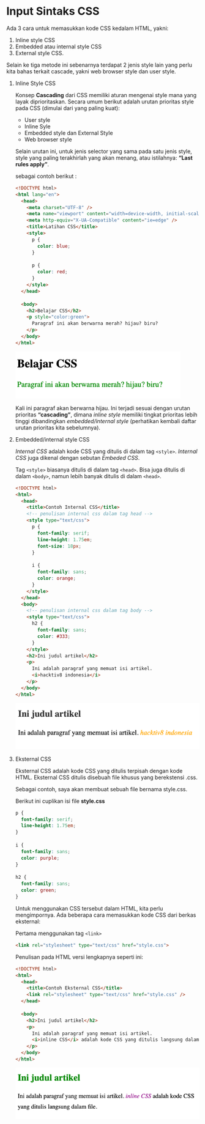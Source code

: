 # Input Sintaks CSS

Ada 3 cara untuk memasukkan kode CSS kedalam HTML, yakni:

1. Inline style CSS
2. Embedded atau internal style CSS
3. External style CSS.

Selain ke tiga metode ini sebenarnya terdapat 2 jenis style lain yang perlu kita bahas terkait cascade, yakni web browser style dan user style.

1. Inline Style CSS

   Konsep **Cascading** dari CSS memiliki aturan mengenai style mana yang layak diprioritaskan. Secara umum berikut adalah urutan prioritas style pada CSS (dimulai dari yang paling kuat):

   - User style
   - Inline Syle
   - Embedded style dan External Style
   - Web browser style

   Selain urutan ini, untuk jenis selector yang sama pada satu jenis style, style yang paling terakhirlah yang akan menang, atau istilahnya: **“Last rules apply”**.

   sebagai contoh berikut :

   ```html
   <!DOCTYPE html>
   <html lang="en">
     <head>
       <meta charset="UTF-8" />
       <meta name="viewport" content="width=device-width, initial-scale=1.0" />
       <meta http-equiv="X-UA-Compatible" content="ie=edge" />
       <title>Latihan CSS</title>
       <style>
         p {
           color: blue;
         }

         p {
           color: red;
         }
       </style>
     </head>

     <body>
       <h2>Belajar CSS</h2>
       <p style="color:green">
         Paragraf ini akan berwarna merah? hijau? biru?
       </p>
     </body>
   </html>
   ```

   ![Inline](img/3/inline.png)

   Kali ini paragraf akan berwarna hijau. Ini terjadi sesuai dengan urutan prioritas **“cascading”**, dimana _inline style_ memiliki tingkat prioritas lebih tinggi dibandingkan _embedded/internal style_ (perhatikan kembali daftar urutan prioritas kita sebelumnya).

2. Embedded/internal style CSS

   _Internal CSS_ adalah kode CSS yang ditulis di dalam tag `<style>`. _Internal CSS_ juga dikenal dengan sebutan _Embeded CSS_.

   Tag `<style>` biasanya ditulis di dalam tag `<head>`. Bisa juga ditulis di dalam `<body>`, namun lebih banyak ditulis di dalam `<head>`.

   ```html
   <!DOCTYPE html>
   <html>
     <head>
       <title>Contoh Internal CSS</title>
       <!-- penulisan internal css dalam tag head -->
       <style type="text/css">
         p {
           font-family: serif;
           line-height: 1.75em;
           font-size: 18px;
         }

         i {
           font-family: sans;
           color: orange;
         }
       </style>
     </head>
     <body>
       <!-- penulisan internal css dalam tag body -->
       <style type="text/css">
         h2 {
           font-family: sans;
           color: #333;
         }
       </style>
       <h2>Ini judul artikel</h2>
       <p>
         Ini adalah paragraf yang memuat isi artikel.
         <i>hacktiv8 indonesia</i>
       </p>
     </body>
   </html>
   ```

   ![internal](img/3/internal.png)

3. Eksternal CSS

   Eksternal CSS adalah kode CSS yang ditulis terpisah dengan kode HTML. Eksternal CSS ditulis disebuah file khusus yang berekstensi .css.

   Sebagai contoh, saya akan membuat sebuah file bernama style.css.

   Berikut ini cuplikan isi file **style.css**

   ```css
   p {
     font-family: serif;
     line-height: 1.75em;
   }

   i {
     font-family: sans;
     color: purple;
   }

   h2 {
     font-family: sans;
     color: green;
   }
   ```

   Untuk menggunakan CSS tersebut dalam HTML, kita perlu mengimpornya. Ada beberapa cara memasukkan kode CSS dari berkas eksternal:

   Pertama menggunakan tag `<link>`

   ```html
   <link rel="stylesheet" type="text/css" href="style.css">
   ```

   Penulisan pada HTML versi lengkapnya seperti ini:

   ```html
   <!DOCTYPE html>
   <html>
     <head>
       <title>Contoh Eksternal CSS</title>
       <link rel="stylesheet" type="text/css" href="style.css" />
     </head>

     <body>
       <h2>Ini judul artikel</h2>
       <p>
         Ini adalah paragraf yang memuat isi artikel.
         <i>inline CSS</i> adalah kode CSS yang ditulis langsung dalam file.
       </p>
     </body>
   </html>
   ```

   ![eksternal](img/3/eksternal.png)
